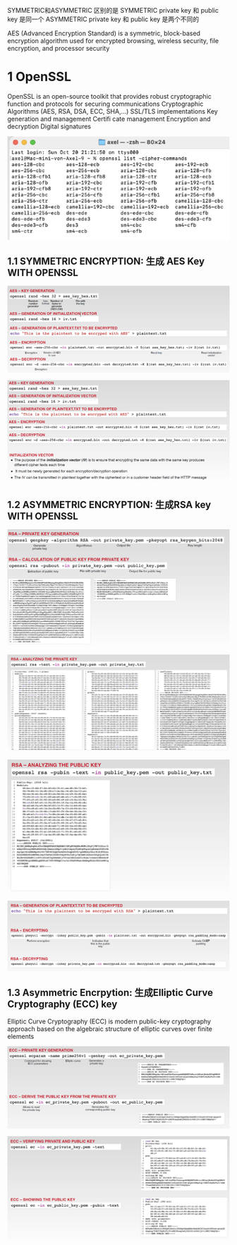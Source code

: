 
SYMMETRIC和ASYMMETRIC 区别的是 
SYMMETRIC  private key 和 public key 是同一个 
ASYMMETRIC  private key 和 public key 是两个不同的

AES (Advanced Encryption Standard) is a symmetric, block-based encryption algorithm used for encrypted browsing, wireless security, file encryption, and processor security


# 1 OpenSSL


OpenSSL is an open-source toolkit that provides robust
cryptographic function and protocols for securing communications
Cryptographic Algorithms (AES, RSA, DSA, ECC, SHA,...)
SSL/TLS implementations
Key generation and management
Certifi cate management
Encryption and decryption
Digital signatures

![](image/Pasted%20image%2020241031145524.png)


## 1.1 SYMMETRIC ENCRYPTION: 生成 AES Key WITH OPENSSL 




![](image/Pasted%20image%2020241031145542.png)

![](image/Pasted%20image%2020241031145634.png)


## 1.2 ASYMMETRIC ENCRYPTION: 生成RSA key WITH OPENSSL


![](image/Pasted%20image%2020241031152338.png)


![](image/Pasted%20image%2020241031152318.png)

![](image/Pasted%20image%2020241031152352.png)

![](image/Pasted%20image%2020241031152427.png)


## 1.3 Asymmetric Encrpytion: 生成Elliptic Curve Cryptography (ECC) key 


Elliptic Curve Cryptography (ECC) is modern public-key cryptography approach based on the algebraic structure of elliptic curves over finite elements

![](image/Pasted%20image%2020241031152630.png)


![](image/Pasted%20image%2020241031152643.png)





